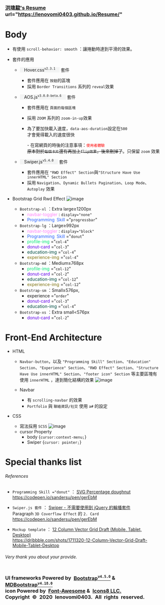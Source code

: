 ### [洪瑋駿's Resume](https://lenovomi0403.github.io/Resume/) url="https://lenovomi0403.github.io/Resume/"
# Body
* 有使用 `scroll-behavior: smooth` ：讓捲動時達到平滑的效果。
* 套件的應用
    * <span style='background-color:#F3F4F4;'>&ensp;&ensp;Hover.css<sup>`v2.3.1`</sup>&ensp;&ensp;</span> 套件
        * 套件應用在 `按鈕`的區塊
        * 採用 ```Border Transitions``` 系列的  ```reveal```效果

    * <span style='background-color:#F3F4F4;'>&ensp;&ensp;AOS.js<sup>`v3.0.0-beta.6`</sup>&ensp;&ensp;</span> 套件
        * 套件應用在 `頁面的每個區塊`
        * 採用 ```ZOOM``` 系列的 ```zoom-in-up```效果
        * 為了要加快載入速度，`data-aos-duration`設定在`500` <br>
        才會覺得載入的速度很快

            \- 在寫網頁的時後的注意事項：<span style='color:red;'>`使用者體驗`</span><br>
~~原本對於`每個卡片`還有再加上`flip效果`，後來刪掉了~~。只保留 `zoom` 效果

    * <span style='background-color:#F3F4F4;'>&ensp;&ensp;Swiper.js<sup>`v5.4.0`</sup>&ensp;&ensp;</span> 套件
        * 套件應用在 `"RWD Effect" Section`與`"Structure Have Use innerHTML" Section`
        * 採用 `Navigation`、`Dynamic Bullets Pagination`、`Loop Mode`、`Autoplay` 效果

* Bootstrap Grid Rwd Effect
![image](https://lenovomi0403.github.io/Resume/01-img/04-README.md/03-Resume%20Website%20RWD%20Effect%20mockup.png)

    * `Bootstrap-xl` ：Extra large≥1200px
        * <span style='color:#FF83FA;'>navbar-toggler</span> : `display="none"`</li><li><span style='color:#2962ff;'>Programming Skill</span> ="`progressbar`"
    * `Bootstrap-lg` ：Large≥992px
        * <span style='color:#FF83FA;'>navbar-toggler</span> : `display="block"`</li><li><span style='color:#2962ff;'>Programming Skill</span> ="`donut`"</li><li><span style='color:#00e676;'>profile-img</span> ="`col-4`"</li><li><span style='color:#6200ea;'>donut-card</span> ="`col-3`"</li><li><span style='color:#004d40;' >education-img</span> ="`col-4`"</li><li><span style='color:#827717;'>experience-img</span> ="`col-4`"</li>
    * `Bootstrap-md` ：Medium≥768px
        * <span style='color:#00e676;'>profile-img</span> ="`col-12`"</li><li><span style='color:#6200ea;'>donut-card</span> ="`col-2`"</li><li><span style='color:#004d40;' >education-img</span> ="`col-12`"</li><li><span style='color:#827717;'>experience-img</span> ="`col-12`"</li>
    * `Bootstrap-sm` ：Small≥576px,
        * experience ="`order`"</li><li><span style='color:#6200ea;'>donut-card</span> ="`col-3`"</li><li><span style='color:#004d40;' >education-img</span> ="`col-4`"</li>
    * `Bootstrap-xs` ：Extra small<576px
        * <span style='color:#6200ea;'>donut-card</span> ="`col-2`"</li>
# Front-End Architecture
* HTML
    * `Navbar-button`，以及 `"Programming Skill" Section`、`"Education" Section`、`"Experience" Section`、`"RWD Effect" Section`、`"Structure Have Use innerHTML" Section`、`"footer icon" Section` 等主要區塊有使用 `innerHTML` ，達到簡化結構的效果
![image](https://lenovomi0403.github.io/Resume/01-img/04-README.md/01-innerHTML.jpg)

    * Navbar
        * 有 `scrolling-navbar` 的效果
        * `Portfolio` 與 `聯絡資訊/社交` 使用 `a#` 的設定

* CSS
    * 寫法採用 `SCSS`
![image](https://lenovomi0403.github.io/Resume/01-img/04-README.md/02-scss.jpg)
    * cursor Property
        * body {`cursor:context-menu;`}
        * Swiper {`cursor: pointer;`}

# Special thanks list&ensp;&ensp;
###### References
* `Programming Skill ="donut"` ： [SVG Percentage doughnut](https://codepen.io/sandersu/pen/gerEbM)<br>
https://codepen.io/sandersu/pen/gerEbM

* `Swiper.js 套件` ： [Swiper - 不需要使用到 jQuery 的輪播套件](https://codepen.io/sandersu/pen/gerEbM)<br>
Paragraph `3D Coverflow Effect` 的 `2. Card`<br>
https://codepen.io/sandersu/pen/gerEbM

* `Mockup template` ： [12 Column Vector Grid Draft (Mobile, Tablet, Desktop)](https://dribbble.com/shots/1711320-12-Column-Vector-Grid-Draft-Mobile-Tablet-Desktop)<br>
https://dribbble.com/shots/1711320-12-Column-Vector-Grid-Draft-Mobile-Tablet-Desktop
###### Very thank you about your provide.<br><br>

### UI frameworks Powered by [Bootstrap<sup>`v4.5.0`</sup>](https://getbootstrap.com/) & [MDBootstrap<sup>`v4.18.0`</sup>](https://mdbootstrap.com/) <br>icon Powered by [Font-Awesome](https://fontawesome.com/icons) & [Icons8 LLC.](https://icons8.com/icons) <br>Copyright © 2020 lenovomi0403. All rights reserved.